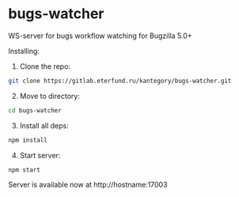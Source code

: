 # bugs-watcher 

WS-server for bugs workflow watching for Bugzilla 5.0+


Installing:

1. Clone the repo:

```bash
git clone https://gitlab.eterfund.ru/kantegory/bugs-watcher.git
```

2. Move to directory:

```bash
cd bugs-watcher
```

3. Install all deps:

```bash
npm install
```

4. Start server:
```bash
npm start
```

Server is available now at http://hostname:17003


